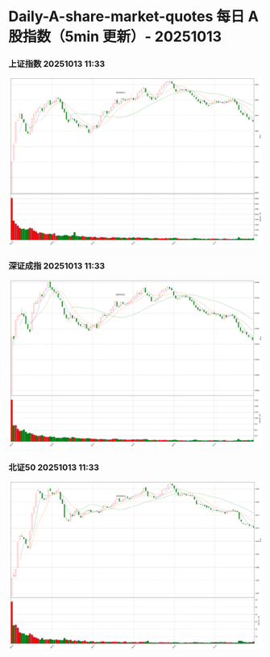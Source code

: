 
# Daily-A-share-market-quotes 每日 A 股指数（5min 更新）- 20251013

### 上证指数 20251013 11:33
![](./fig/2025/10/20251013-sh000001.png)

### 深证成指 20251013 11:33
![](./fig/2025/10/20251013-sz399001.png)

### 北证50 20251013 11:33
![](./fig/2025/10/20251013-bj899050.png)
